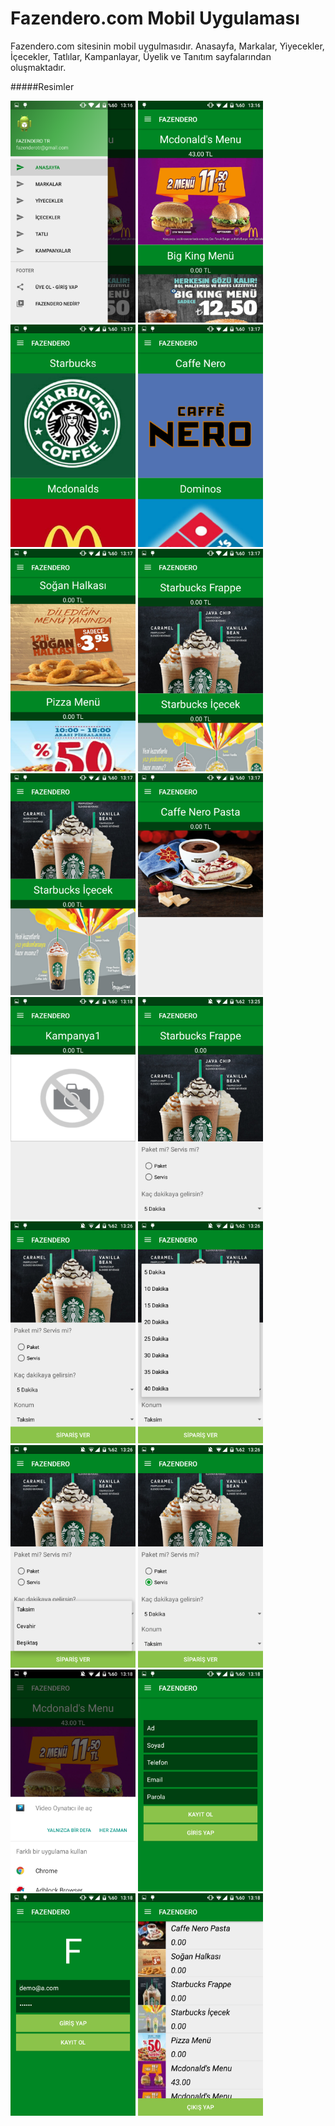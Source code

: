 # Fazendero.com Mobil Uygulaması
Fazendero.com sitesinin mobil uygulmasıdır.
Anasayfa, Markalar, Yiyecekler, İçecekler, Tatlılar, Kampanlayar, Üyelik ve Tanıtım sayfalarından oluşmaktadır.

#####Resimler

<img src="https://github.com/muharremKilicer/fazenderoApp/blob/master/images/solMenu.png" width="200"/>
<img src="https://github.com/muharremKilicer/fazenderoApp/blob/master/images/anasayfa.png" width="200"/>
<img src="https://github.com/muharremKilicer/fazenderoApp/blob/master/images/markalar.png" width="200"/>
<img src="https://github.com/muharremKilicer/fazenderoApp/blob/master/images/markalar2.png" width="200"/>
<img src="https://github.com/muharremKilicer/fazenderoApp/blob/master/images/yiyecekler.png" width="200"/>
<img src="https://github.com/muharremKilicer/fazenderoApp/blob/master/images/icecekler.png" width="200"/>
<img src="https://github.com/muharremKilicer/fazenderoApp/blob/master/images/icecekler2.png" width="200"/>
<img src="https://github.com/muharremKilicer/fazenderoApp/blob/master/images/tatli.png" width="200"/>
<img src="https://github.com/muharremKilicer/fazenderoApp/blob/master/images/kampanya.png" width="200"/>
<img src="https://github.com/muharremKilicer/fazenderoApp/blob/master/images/ayrinti.png" width="200"/>
<img src="https://github.com/muharremKilicer/fazenderoApp/blob/master/images/ayrinti2.png" width="200"/>
<img src="https://github.com/muharremKilicer/fazenderoApp/blob/master/images/ayrinti3.png" width="200"/>
<img src="https://github.com/muharremKilicer/fazenderoApp/blob/master/images/ayrinti4.png" width="200"/>
<img src="https://github.com/muharremKilicer/fazenderoApp/blob/master/images/ayrinti5.png" width="200"/>
<img src="https://github.com/muharremKilicer/fazenderoApp/blob/master/images/video.png" width="200"/>
<img src="https://github.com/muharremKilicer/fazenderoApp/blob/master/images/kayitOl.png" width="200"/>
<img src="https://github.com/muharremKilicer/fazenderoApp/blob/master/images/giris.png" width="200"/>
<img src="https://github.com/muharremKilicer/fazenderoApp/blob/master/images/sepet.png" width="200"/>
